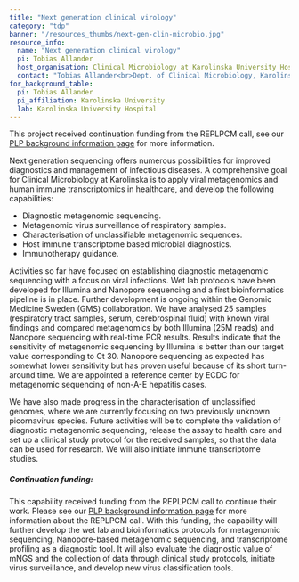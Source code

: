 ```yaml
---
title: "Next generation clinical virology"
category: "tdp"
banner: "/resources_thumbs/next-gen-clin-microbio.jpg"
resource_info:
  name: "Next generation clinical virology"
  pi: Tobias Allander
  host_organisation: Clinical Microbiology at Karolinska University Hospital
  contact: "Tobias Allander<br>Dept. of Clinical Microbiology, Karolinska University Hospital and Dept. of Microbiology, Tumor, and Cell Biology, Karolinska Institutet<br>Email: [tobias.allander@regionstockholm.se](mailto:tobias.allander@regionstockholm.se)"
for_background_table:
  pi: Tobias Allander
  pi_affiliation: Karolinska University
  lab: Karolinska University Hospital
---
```


<div class="alert alert-info">
    <i class="bi bi-info-circle-fill"></i> This project received continuation funding from the REPLPCM call, see our <a href="/plp-program-background/#progress-to-date-previous-calls">PLP background information page</a> for more information.
</div>

Next generation sequencing offers numerous possibilities for improved diagnostics and management of infectious diseases. A comprehensive goal for Clinical Microbiology at Karolinska is to apply viral metagenomics and human immune transcriptomics in healthcare, and develop the following capabilities:

- Diagnostic metagenomic sequencing.
- Metagenomic virus surveillance of respiratory samples.
- Characterisation of unclassifiable metagenomic sequences.
- Host immune transcriptome based microbial diagnostics.
- Immunotherapy guidance.

Activities so far have focused on establishing diagnostic metagenomic sequencing with a focus on viral infections. Wet lab protocols have been developed for Illumina and Nanopore sequencing and a first bioinformatics pipeline is in place. Further development is ongoing within the Genomic Medicine Sweden (GMS) collaboration. We have analysed 25 samples (respiratory tract samples, serum, cerebrospinal fluid) with known viral findings and compared metagenomics by both Illumina (25M reads) and Nanopore sequencing with real-time PCR results. Results indicate that the sensitivity of metagenomic sequencing by Illumina is better than our target value corresponding to Ct 30. Nanopore sequencing as expected has somewhat lower sensitivity but has proven useful because of its short turn-around time. We are appointed a reference center by ECDC for metagenomic sequencing of non-A-E hepatitis cases.

We have also made progress in the characterisation of unclassified genomes, where we are currently focusing on two previously unknown picornavirus species. Future activities will be to complete the validation of diagnostic metagenomic sequencing, release the assay to health care and set up a clinical study protocol for the received samples, so that the data can be used for research. We will also initiate immune transcriptome studies.

##### Continuation funding:

This capability received funding from the REPLPCM call to continue their work. Please see our <a href="/plp-program-background/#progress-to-date-previous-calls">PLP background information page</a> for more information about the REPLPCM call. With this funding, the capability will further develop the wet lab and bioinformatics protocols for metagenomic sequencing, Nanopore-based metagenomic sequencing, and transcriptome profiling as a diagnostic tool. It will also evaluate the diagnostic value of mNGS and the collection of data through clinical study protocols, initiate virus surveillance, and develop new virus classification tools.

